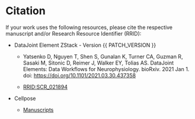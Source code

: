 # Citation

If your work uses the following resources, please cite the respective manuscript and/or Research Resource Identifier (RRID):

+ DataJoint Element ZStack - Version {{ PATCH_VERSION }}
     + Yatsenko D, Nguyen T, Shen S, Gunalan K, Turner CA, Guzman R, Sasaki M, Sitonic D,
     Reimer J, Walker EY, Tolias AS. DataJoint Elements: Data Workflows for
     Neurophysiology. bioRxiv. 2021 Jan 1. doi: https://doi.org/10.1101/2021.03.30.437358

     + [RRID:SCR_021894](https://scicrunch.org/resolver/SCR_021894)

+ Cellpose
     + [Manuscripts](https://github.com/MouseLand/cellpose#citation)
